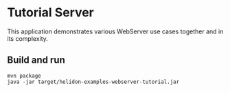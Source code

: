 # Tutorial Server

This application demonstrates various WebServer use cases together and in its complexity.

## Build and run

```shell
mvn package
java -jar target/helidon-examples-webserver-tutorial.jar
```
